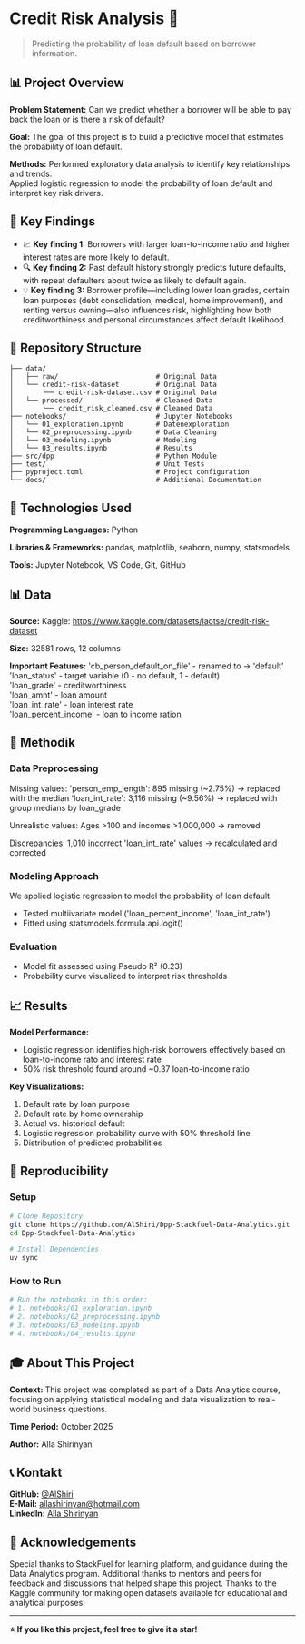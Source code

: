 # Credit Risk Analysis 🚀

> Predicting the probability of loan default based on borrower information.

## 📊 Project Overview

**Problem Statement:** 
Can we predict whether a borrower will be able to pay back the loan or is there a risk of default?

**Goal:** 
The goal of this project is to build a predictive model that estimates the probability of loan default.

**Methods:** 
Performed exploratory data analysis to identify key relationships and trends.  
Applied logistic regression to model the probability of loan default and interpret key risk drivers.

## 🎯 Key Findings

- 📈 **Key finding 1:** Borrowers with larger loan-to-income ratio and higher interest rates are more likely to default.
- 🔍 **Key finding 2:** Past default history strongly predicts future defaults, with repeat defaulters about twice as likely to default again.
- 💡 **Key finding 3:** Borrower profile—including lower loan grades, certain loan purposes (debt consolidation, medical, home improvement), and renting versus owning—also influences risk, highlighting how both creditworthiness and personal circumstances affect default likelihood.

## 📁 Repository Structure

```
├── data/
│   ├── raw/                        # Original Data
│   └── credit-risk-dataset         # Original Data 
│       └── credit-risk-dataset.csv # Original Data 
│   └── processed/                  # Cleaned Data
│       └── credit_risk_cleaned.csv # Cleaned Data
├── notebooks/                      # Jupyter Notebooks
│   └── 01_exploration.ipynb        # Datenexploration
│   └── 02_preprocessing.ipynb      # Data Cleaning
│   └── 03_modeling.ipynb           # Modeling
│   └── 03_results.ipynb            # Results
├── src/dpp                         # Python Module
├── test/                           # Unit Tests
├── pyproject.toml                  # Project configuration
└── docs/                           # Additional Documentation
```

## 🔧 Technologies Used

**Programming Languages:**
Python

**Libraries & Frameworks:**
pandas, matplotlib, seaborn, numpy, statsmodels

**Tools:**
Jupyter Notebook, VS Code, Git, GitHub

## 📊 Data

**Source:** 
Kaggle: https://www.kaggle.com/datasets/laotse/credit-risk-dataset

**Size:** 
32581 rows, 12 columns

**Important Features:** 
'cb_person_default_on_file' - renamed to -> 'default'  
'loan_status' - target variable (0 - no default, 1 - default)    
'loan_grade' - creditworthiness  
'loan_amnt' - loan amount         
'loan_int_rate' - loan interest rate    
'loan_percent_income' - loan to income ration  

## 🤖 Methodik

### Data Preprocessing
Missing values:
'person_emp_length': 895 missing (~2.75%) → replaced with the median
'loan_int_rate': 3,116 missing (~9.56%) → replaced with group medians by loan_grade

Unrealistic values:
Ages >100 and incomes >1,000,000 → removed

Discrepancies:
1,010 incorrect 'loan_int_rate' values → recalculated and corrected

### Modeling Approach  
We applied logistic regression to model the probability of loan default.  
- Tested multiivariate model ('loan_percent_income', 'loan_int_rate')  
- Fitted using statsmodels.formula.api.logit()

### Evaluation
- Model fit assessed using Pseudo R² (0.23)
- Probability curve visualized to interpret risk thresholds  

## 📈 Results

**Model Performance:**
- Logistic regression identifies high-risk borrowers effectively based on loan-to-income rato and interest rate  
- 50% risk threshold found around ~0.37 loan-to-income ratio

**Key Visualizations:**
1. Default rate by loan purpose
2. Default rate by home ownership
3. Actual vs. historical default
4. Logistic regression probability curve with 50% threshold line
5. Distribution of predicted probabilities

## 🚀 Reproducibility

### Setup
```bash
# Clone Repository 
git clone https://github.com/AlShiri/Dpp-Stackfuel-Data-Analytics.git
cd Dpp-Stackfuel-Data-Analytics

# Install Dependencies 
uv sync
```

### How to Run
```bash
# Run the notebooks in this order:
# 1. notebooks/01_exploration.ipynb
# 2. notebooks/02_preprocessing.ipynb  
# 3. notebooks/03_modeling.ipynb
# 4. notebooks/04_results.ipynb
```


## 🎓 About This Project

**Context:** 
This project was completed as part of a Data Analytics course, focusing on applying statistical modeling and data visualization to real-world business questions.

**Time Period:** 
October 2025

**Author:** 
Alla Shirinyan

## 📞 Kontakt

**GitHub:** [@AlShiri](https://github.com/AlShiri)  
**E-Mail:** allashirinyan@hotmail.com  
**LinkedIn:** [Alla Shirinyan](https://www.linkedin.com/in/alla-sh/)

## 🙏 Acknowledgements
Special thanks to StackFuel for learning platform, and guidance during the Data Analytics program.
Additional thanks to mentors and peers for feedback and discussions that helped shape this project.
Thanks to the Kaggle community for making open datasets available for educational and analytical purposes.

---

**⭐ If you like this project, feel free to give it a star!**
